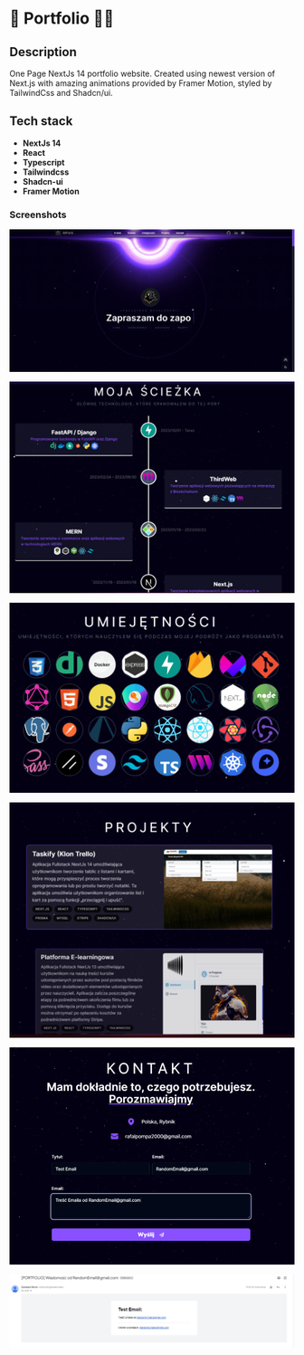 
# 💼 Portfolio 👨‍💼

## Description
One Page NextJs 14 portfolio website. Created using newest version of Next.js with amazing animations provided by Framer Motion, styled by TailwindCss and Shadcn/ui. 

## Tech stack

- **NextJs 14**
- **React**
- **Typescript**
- **Tailwindcss**
- **Shadcn-ui**
- **Framer Motion**


### Screenshots

![App Screenshot](https://raw.githubusercontent.com/RiP3rQ/PortfolioV2-NextJs/main/screenshots/1.PNG)

![App Screenshot](https://raw.githubusercontent.com/RiP3rQ/PortfolioV2-NextJs/main/screenshots/2.PNG)

![App Screenshot](https://raw.githubusercontent.com/RiP3rQ/PortfolioV2-NextJs/main/screenshots/3.PNG)

![App Screenshot](https://raw.githubusercontent.com/RiP3rQ/PortfolioV2-NextJs/main/screenshots/4.PNG)

![App Screenshot](https://raw.githubusercontent.com/RiP3rQ/PortfolioV2-NextJs/main/screenshots/5.PNG)

![App Screenshot](https://raw.githubusercontent.com/RiP3rQ/PortfolioV2-NextJs/main/screenshots/6.PNG)


